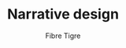 ---
title: Narrative design
slug: narrative-design
author: Fibre Tigre
cover: narrative-design.jpg
summary: Une série de vidéos sur le narrative design
site: https://www.youtube.com/watch?v=UkEPbRr4mA8&list=PLbe1zSFCrWr3QrmkkLR874cl1prqtvkYv
mandatory: false
paths:
- "/competences/exprimer"
- "/parcours/creation-numerique"
---